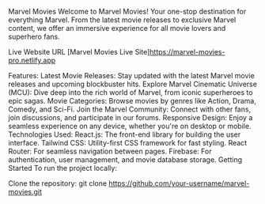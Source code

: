 Marvel Movies
Welcome to Marvel Movies! Your one-stop destination for everything Marvel. From the latest movie releases to exclusive Marvel content, we offer an immersive experience for all movie lovers and superhero fans.

Live Website URL
[Marvel Movies Live Site]https://marvel-movies-pro.netlify.app

Features:
Latest Movie Releases: Stay updated with the latest Marvel movie releases and upcoming blockbuster hits.
Explore Marvel Cinematic Universe (MCU): Dive deep into the rich world of Marvel, from iconic superheroes to epic sagas.
Movie Categories: Browse movies by genres like Action, Drama, Comedy, and Sci-Fi.
Join the Marvel Community: Connect with other fans, join discussions, and participate in our forums.
Responsive Design: Enjoy a seamless experience on any device, whether you're on desktop or mobile.
Technologies Used:
React.js: The front-end library for building the user interface.
Tailwind CSS: Utility-first CSS framework for fast styling.
React Router: For seamless navigation between pages.
Firebase: For authentication, user management, and movie database storage.
Getting Started
To run the project locally:

Clone the repository:
git clone https://github.com/your-username/marvel-movies.git
